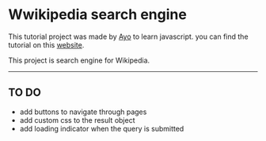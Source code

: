 # Wwikipedia search engine

This tutorial project was made by [Ayo](https://github.com/ayoisaiah) to learn javascript.
you can find the tutorial on this [website](https://freshman.tech/wikipedia-javascript/).

This project is search engine for Wikipedia.
***
## TO DO

* add buttons to navigate through pages
* add custom css to the result object
* add loading indicator when the query is submitted
